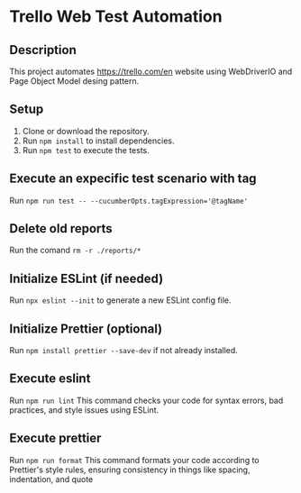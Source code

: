# Trello Web Test Automation

## Description

This project automates https://trello.com/en website using WebDriverIO and Page Object Model desing pattern.

## Setup

1. Clone or download the repository.
2. Run `npm install` to install dependencies.
3. Run `npm test` to execute the tests.

## Execute an expecific test scenario with tag
Run `npm run test -- --cucumberOpts.tagExpression='@tagName'`

## Delete old reports
Run the comand `rm -r ./reports/*`

## Initialize ESLint (if needed)
Run `npx eslint --init` to generate a new ESLint config file.

## Initialize Prettier (optional)
Run `npm install prettier --save-dev` if not already installed.

## Execute eslint
Run `npm run lint`
This command checks your code for syntax errors, bad practices, and style issues using ESLint.

## Execute prettier
Run `npm run format`
This command formats your code according to Prettier's style rules, ensuring consistency in things like spacing, indentation, and quote

